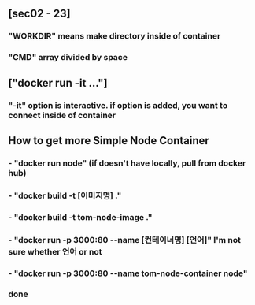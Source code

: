 ## [sec02 - 23]
### "WORKDIR" means make directory inside of container
### "CMD" array divided by space

## ["docker run -it ..."]
### "-it" option is interactive. if option is added, you want to connect inside of container

## How to get more Simple Node Container
### - "docker run node" (if doesn't have locally, pull from docker hub)

### - "docker build -t [이미지명] ."
### - "docker build -t tom-node-image ."

### - "docker run -p 3000:80 --name [컨테이너명] [언어]" I'm not sure whether 언어 or not
### - "docker run -p 3000:80 --name tom-node-container node"

### done
